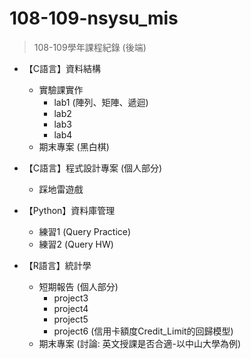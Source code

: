 # 108-109-nsysu_mis
> 108-109學年課程紀錄 (後端)
- 【C語言】資料結構
  - 實驗課實作
    -  lab1 (陣列、矩陣、遞迴)
    -  lab2
    -  lab3
    -  lab4
  - 期末專案 (黑白棋)

- 【C語言】程式設計專案 (個人部分)
  - 踩地雷遊戲

- 【Python】資料庫管理
  - 練習1 (Query Practice)
  - 練習2 (Query HW)

- 【R語言】統計學
  - 短期報告 (個人部分)
    -  project3
    -  project4
    -  project5
    -  project6 (信用卡額度Credit_Limit的回歸模型)
  - 期末專案 (討論: 英文授課是否合適-以中山大學為例)
